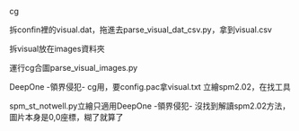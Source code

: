 cg

拆confin裡的visual.dat，拖進去parse_visual_dat_csv.py，拿到visual.csv

拆visual放在images資料夾

運行cg合圖parse_visual_images.py


DeepOne -領界侵犯- cg用，要config.pac拿visual.txt
立繪spm2.02，在找工具

spm_st_notwell.py立繪只適用DeepOne -領界侵犯-
沒找到解讀spm2.02方法，圖片本身是0,0座標，糊了就算了

